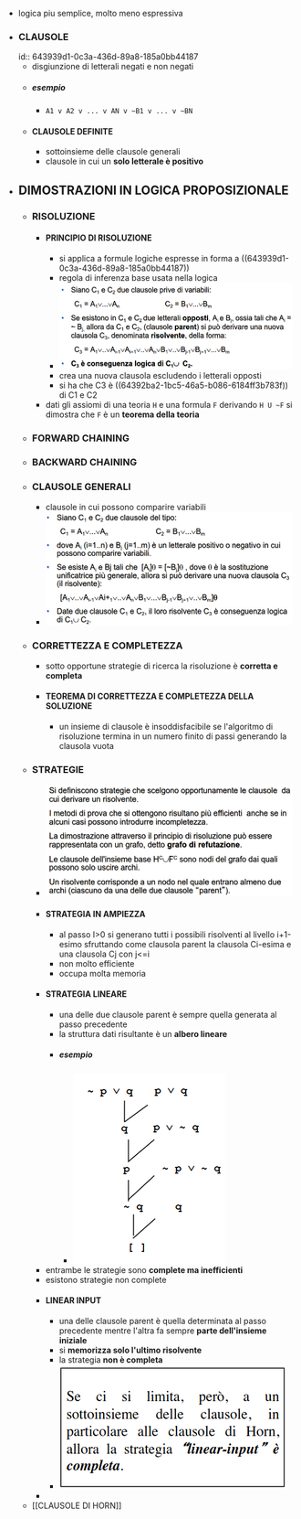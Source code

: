 - logica piu semplice, molto meno espressiva
- ### CLAUSOLE
  id:: 643939d1-0c3a-436d-89a8-185a0bb44187
	- disgiunzione di letterali negati e non negati
	- ##### esempio
		- `A1 v A2 v ... v AN v ~B1 v ... v ~BN`
	- #### CLAUSOLE DEFINITE
		- sottoinsieme delle clausole generali
		- clausole in cui un **solo letterale è positivo**
- ## DIMOSTRAZIONI IN LOGICA PROPOSIZIONALE
	- ### RISOLUZIONE
		- #### PRINCIPIO DI RISOLUZIONE
			- si applica a formule logiche espresse in forma a ((643939d1-0c3a-436d-89a8-185a0bb44187))
			- regola di inferenza base usata nella logica
			- ![image.png](../assets/image_1681472304157_0.png)
			- crea una nuova clausola escludendo i letterali opposti
			- si ha che C3 è ((64392ba2-1bc5-46a5-b086-6184ff3b783f)) di C1 e C2
		- dati gli assiomi di una teoria `H` e una formula `F` derivando `H U ~F` si dimostra che `F` è un **teorema della teoria**
	- ### FORWARD CHAINING
	- ### BACKWARD CHAINING
	- ### CLAUSOLE GENERALI
		- clausole in cui possono comparire variabili
		- ![image.png](../assets/image_1682580092253_0.png)
	- ### CORRETTEZZA E COMPLETEZZA
		- sotto opportune strategie di ricerca la risoluzione è **corretta e completa**
		- #### TEOREMA DI CORRETTEZZA E COMPLETEZZA DELLA SOLUZIONE
			- un insieme di clausole è insoddisfacibile se l'algoritmo di risoluzione termina in un numero finito di passi generando la clausola vuota
	- ### STRATEGIE
		- ![image.png](../assets/image_1682581936572_0.png)
		- #### STRATEGIA IN AMPIEZZA
			- al passo I>0 si generano tutti i possibili risolventi al livello i+1-esimo sfruttando come clausola parent la  clausola Ci-esima e una clausola Cj con j<=i
			- non molto efficiente
			- occupa molta memoria
		- #### STRATEGIA LINEARE
			- una delle due clausole parent è sempre quella generata al passo precedente
			- la struttura dati risultante è un **albero lineare**
			- ##### esempio
				- ![image.png](../assets/image_1682582344287_0.png)
		- entrambe le strategie sono **complete ma inefficienti**
		- esistono strategie non complete
		- #### LINEAR INPUT
			- una delle clausole parent è quella determinata al passo precedente mentre l'altra fa sempre **parte dell'insieme iniziale**
			- si **memorizza solo l'ultimo risolvente**
			- la strategia **non è completa**
			- ![image.png](../assets/image_1682582637711_0.png)
		-
	- [[CLAUSOLE DI HORN]]